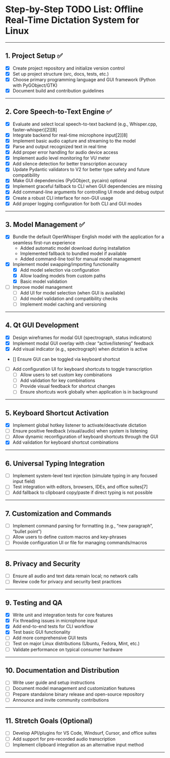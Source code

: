# Step-by-Step TODO List: Offline Real-Time Dictation System for Linux

---

## 1. Project Setup ✅

- [x] Create project repository and initialize version control
- [x] Set up project structure (src, docs, tests, etc.)
- [x] Choose primary programming language and GUI framework (Python with PyGObject/GTK)
- [x] Document build and contribution guidelines

---

## 2. Core Speech-to-Text Engine ✅

- [x] Evaluate and select local speech-to-text backend (e.g., Whisper.cpp, faster-whisper)[2][8]
- [x] Integrate backend for real-time microphone input[2][8]
- [x] Implement basic audio capture and streaming to the model
- [x] Parse and output recognized text in real time
- [x] Add proper error handling for audio device access
- [x] Implement audio level monitoring for VU meter
- [x] Add silence detection for better transcription accuracy
- [x] Update Pydantic validators to V2 for better type safety and future compatibility
- [x] Make GUI dependencies (PyGObject, pycairo) optional
- [x] Implement graceful fallback to CLI when GUI dependencies are missing
- [x] Add command-line arguments for controlling UI mode and debug output
- [x] Create a robust CLI interface for non-GUI usage
- [x] Add proper logging configuration for both CLI and GUI modes

---

## 3. Model Management ✅

- [x] Bundle the default OpenWhisper English model with the application for a seamless first-run experience
  - Added automatic model download during installation
  - Implemented fallback to bundled model if available
  - Added command-line tool for manual model management
- [x] Implement model swapping/importing functionality
  - [x] Add model selection via configuration
  - [x] Allow loading models from custom paths
  - [x] Basic model validation
- [ ] Improve model management
  - [ ] Add UI for model selection (when GUI is available)
  - [ ] Add model validation and compatibility checks
  - [ ] Implement model caching and versioning

---

## 4. Qt GUI Development 

- [x] Design wireframes for modal GUI (spectrograph, status indicators)
- [x] Implement modal GUI overlay with clear “active/listening” feedback
- [x] Add visual indicator (e.g., spectrograph) when dictation is active
- [] Ensure GUI can be toggled via keyboard shortcut
- [ ] Add configuration UI for keyboard shortcuts to toggle transcription
  - [ ] Allow users to set custom key combinations
  - [ ] Add validation for key combinations
  - [ ] Provide visual feedback for shortcut changes
  - [ ] Ensure shortcuts work globally when application is in background

---

## 5. Keyboard Shortcut Activation

- [x] Implement global hotkey listener to activate/deactivate dictation
- [ ] Ensure positive feedback (visual/audio) when system is listening
- [ ] Allow dynamic reconfiguration of keyboard shortcuts through the GUI
- [x] Add validation for keyboard shortcut combinations

---

## 6. Universal Typing Integration

- [ ] Implement system-level text injection (simulate typing in any focused input field)
- [ ] Test integration with editors, browsers, IDEs, and office suites[7]
- [ ] Add fallback to clipboard copy/paste if direct typing is not possible

---

## 7. Customization and Commands

- [ ] Implement command parsing for formatting (e.g., “new paragraph”, “bullet point”)
- [ ] Allow users to define custom macros and key-phrases
- [ ] Provide configuration UI or file for managing commands/macros

---

## 8. Privacy and Security

- [ ] Ensure all audio and text data remain local; no network calls
- [ ] Review code for privacy and security best practices

---

## 9. Testing and QA

- [x] Write unit and integration tests for core features
- [x] Fix threading issues in microphone input
- [x] Add end-to-end tests for CLI workflow
- [x] Test basic GUI functionality
- [ ] Add more comprehensive GUI tests
- [ ] Test on major Linux distributions (Ubuntu, Fedora, Mint, etc.)
- [ ] Validate performance on typical consumer hardware

---

## 10. Documentation and Distribution

- [ ] Write user guide and setup instructions
- [ ] Document model management and customization features
- [ ] Prepare standalone binary release and open-source repository
- [ ] Announce and invite community contributions

---

## 11. Stretch Goals (Optional)

- [ ] Develop API/plugins for VS Code, Windsurf, Cursor, and office suites
- [ ] Add support for pre-recorded audio transcription
- [ ] Implement clipboard integration as an alternative input method

---